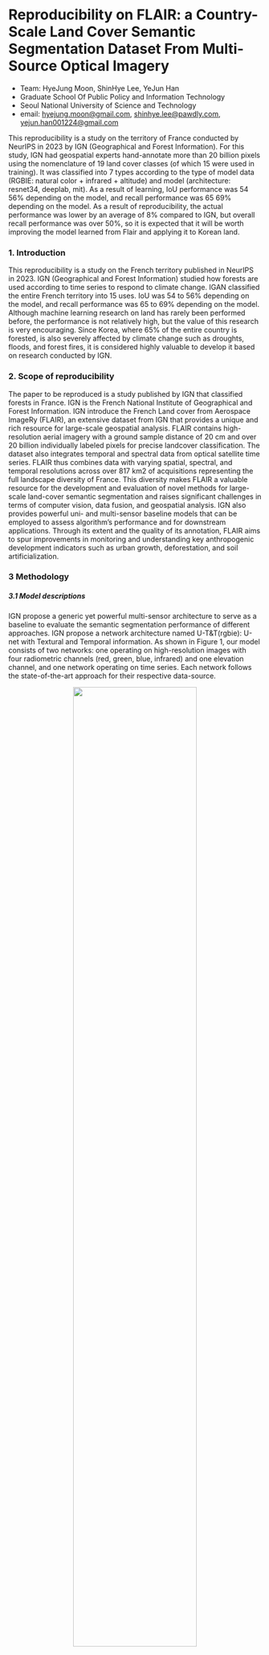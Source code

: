 <div align="left">


# Reproducibility on FLAIR: a Country-Scale Land Cover Semantic Segmentation Dataset From Multi-Source Optical Imagery

- Team: HyeJung Moon, ShinHye Lee, YeJun Han
- Graduate School Of Public Policy and Information Technology
- Seoul National University of Science and Technology
- email: hyejung.moon@gmail.com, shinhye.lee@pawdly.com, yejun.han001224@gmail.com

This reproducibility is a study on the territory of France conducted by NeurIPS in 2023 by IGN (Geographical and Forest Information). For this study, IGN had geospatial experts hand-annotate more than 20 billion pixels using the nomenclature of 19 land cover classes (of which 15 were used in training). It was classified into 7 types according to the type of model data (RGBIE: natural color + infrared + altitude) and model (architecture: resnet34, deeplab, mit). As a result of learning, IoU performance was 54 56% depending on the model, and recall performance was 65 69% depending on the model. As a result of reproducibility, the actual performance was lower by an average of 8% compared to IGN, but overall recall performance was over 50%, so it is expected that it will be worth improving the model learned from Flair and applying it to Korean land.

### 1. Introduction
This reproducibility is a study on the French territory published in NeurIPS in 2023. IGN (Geographical and Forest Information) studied how forests are used according to time series to respond to climate change. IGAN classified the entire French territory into 15 uses. IoU was 54 to 56% depending on the model, and recall performance was 65 to 69% depending on the model. Although machine learning research on land has rarely been performed before, the performance is not relatively high, but the value of this research is very encouraging. Since Korea, where 65% of the entire country is forested, is also severely affected by climate change such as droughts, floods, and forest fires, it is considered highly valuable to develop it based on research conducted by IGN.
<br>

### 2. Scope of reproducibility
The paper to be reproduced is a study published by IGN that classified forests in France. IGN is the French National Institute of Geographical and Forest Information. IGN introduce the French Land cover from Aerospace ImageRy (FLAIR), an extensive dataset from IGN that provides a unique and rich resource for large-scale geospatial analysis. FLAIR contains high-resolution aerial imagery with a ground sample distance of 20 cm and over 20 billion individually labeled pixels for precise landcover classification. The dataset also integrates temporal and spectral data from optical satellite time series. FLAIR thus combines data with varying spatial, spectral, and temporal resolutions across over 817 km2 of acquisitions representing the full landscape diversity of France. This diversity makes FLAIR a valuable resource for the development and evaluation of novel methods for large-scale land-cover semantic segmentation and raises significant challenges in terms of computer vision, data fusion, and geospatial analysis. IGN also provides powerful uni- and multi-sensor baseline models that can be employed to assess algorithm’s performance and for downstream applications. Through its extent and the quality of its annotation, FLAIR aims to spur improvements in monitoring and understanding key anthropogenic development indicators such as urban growth, deforestation, and soil artificialization.

### 3 Methodology
##### 3.1 Model descriptions
IGN propose a generic yet powerful multi-sensor architecture to serve as a baseline to evaluate the semantic segmentation
performance of different approaches. IGN propose a network architecture named U-T&T(rgbie): U-net with Textural
and Temporal information. As shown in Figure 1, our model consists of two networks: one operating on high-resolution
images with four radiometric channels (red, green, blue, infrared) and one elevation channel, and one network operating
on time series. Each network follows the state-of-the-art approach for their respective data-source.
<p align="center">
  <img width="70%" src="images/model.png">
  <br>
  <em>Figure 1. The U-T&T model architecture</em>
</p>

The baseline was implemented with PyTorch Lightning. The code for U-Net branch is taken from the segmentation43 models-PyTorch library, and the U-TAE network is from its official repository. We use the default U-TAE parameters, except for larger widths for the encoder and decoder The network is optimized with stochastic gradient descent, a batch size of 10, and a learning rate of 0.001. IGN set the maximum number of epochs to 200 and used early stopping with 30 epochs. IGN trained the models and released a synthesis of four additional models on Flair’s official site, in addition to the three benchmarked in the paper (U-Net, FPN, and DeepLabV3). Our team will train all seven models recently released by Flair through May 20, 2024, and compare their performance to the original benchmarking. We used phyCham as our implementation environment, and we used two GPUs (NVIDIA GeForce GTX 1660 super) to speed up the execution.
<be>

##### 3.2 Datasets
Our reproducibility introduces the French Land cover from Aerospace ImageRy (FLAIR), an extensive dataset from the French National Institute of Geographical and Forest Information (IGN) that provides a unique and rich resource for large-scale geospatial analysis. The FLAIR dataset consists of 77 762 patches represented in Figure 3. Each patch
includes a high-resolution aerial image of 0.2 m, a yearly satellite image time series with a spatial resolution of 10 m, and pixel-precise elevation and land cover annotations at 0.2 m resolution. As shown in Figure 5, the acquisitions are taken from 916 unique areas distributed across 50 French spatial domains (départements), covering approximately 817 km2. Aerial images were captured under favorable weather conditions between April and November from 2018 to 2021. Each satellite time series corresponds to the entire year of acquisition of the matching aerial image. in Figure 2. 
<p align="center">
  <img width="70%" src="images/flair-1_spatiotemporal.png">
  <br>
  <em>Figure 2. Satellite image of France (left), training and validation data (middle), and timeframe (right)</em>
</p>

Each pixel has been manually annotated by photo-interpretation of the 20 cm resolution aerial imagery, carried out by a team supervised by geography experts from the IGN. During the annotation process, we initially identified 18 classes. We group certain classes due to the rarity of certain classes, such as swimming pool, greenhouse, or snow, or potential ambiguity, as seen with ligneous and mixed vegetation. The resulting 12-class nomenclature leads to more statistically robust evaluation metrics. It consists of 512 x 512 patches with basic 15 as full semantic classes.
<p align="center">
  <img width="70%" src="images/class.png">
  <br>
  <em>Table 1. Prediction results by land-cover class</em>
</p>

Each patch has 5 channels including RVB-Infrared-Elevation. The dataset also integrates temporal and spectral data from optical satellite time series. FLAIR thus combines data with varying spatial, spectral, and temporal resolutions across over 817 km2 of acquisitions representing the full landscape diversity of France in Figure 2. The dataset is comprised of 77,762 patches. Each patch contains (i) a 512 × 512 aerial image at 0.2m resolution with red, green, blue (RGB) and near-infrared (NIR) values, (ii) a pixel-precise digital surface model providing an elevation for each pixel, (iii) semantic labels for each pixel, and (iv) an optical time series of spatial dimension 40 × 40 and 10m per pixel,
centered on the aerial image.
<p align="center">
  <img width="70%" src="images/patch.png">
  <br>
  <em>Figure 3. Patches from FLAIR</em>
</p>


##### 3.3 Procedure and Hyperparameters
The sequences of reproducibility are as follows 
1. Download and place the program source and data source from the Flair official site according to our configuration
2. create a Flair project at pyCharm and install the Flair-recommended version of the package by customizing the environment.
3. install and configure CUDA for GPU use
4. configure a pipeline to use training, inference, and metric calculation using flair-1-config.yaml
5. flair-1-config-detect.yaml configuration settings for inferring pre-trained models at scale.
6. flair-1-config.yaml, flair-1-config-detect.yaml: change hyperparameters* and other setting** for 5 different models, set output directory and filename, and run benchmarking.
* hyperparameters: channels, norm_means, norm_stds, batch size, number of epochs
** setting: model architecture, encoder name, kinds of model, channels, bands, batch size, model name, encoder, norm means, norm stds

※ The distributed pre-trained models differ in their
− dataset for training : FLAIR dataset or the increased version of this dataset FLAIR-INC (x 3.5 patches). Only the
FLAIR dataset is open at the moment.
− input modalities : RGB (natural colours), RGBI (natural colours + infrared), RGBIE (natural colours + infrared +
elevation)
− model architecture : resnet34_unet (U-Net with a Resnet-34 encoder), deeplab, fpn, mit
− target class nomenclature : 15cl (15 land cover classes)

Among the models that classify French forests, the representative model is "rgbie_15cl_resnet34-unet". The "rgbie_15cl_resnet34-unet" model is a specialized classification model for French aerial images from the BD ORTHO® product, designed with specific spatial and radiometric specifications. It is optimized for input images normalized to  8-bit encoding per channel, with elevation information encoded in 8-bit format where each unit represents a 0.2-meter  elevation change. The model was trained using 218,400 patches of 512x512 pixels from the FLAIR-INC dataset, incorporating 75 radiometric domains to ensure robustness against domain shifts due to acquisition time, spatial domains, and radiometric processing. However, it is tailored to BD ORTHO images, and performance may drop when applied to other high-resolution images without transfer learning. Land cover classes include 19 categories, but 4 classes (Mixed, Ligneous, Other, Clear cut) were deactivated during training, so they should not appear in the final output. The model is sensitive to spatial resolution changes and is optimized for 0.2 meters resolution, with no augmentation for scale changes.
 
##### 3.4 Computational requirements
 The specifications of the computer that performed the reproduction are as follows. 
 - CPU: 13th Gen Intel(R) Core(TM) i9-13900 2.00 GHz
 - GPU: NVIDIA GeForce GTX 1660 super
 - Memory: 64GB
 - HDD: SSD - IDE: pyCharm
 - Python library: PyTorch (segmentation models)

<br>

### 4. Results
##### 4.1 Results of original paper vs reproducibility
The evaluation was performed on a TEST set that are independant from the TRAIN and VALIDATION patches. There are four performance evaluation criteria for each model: IoU, Fscore, Precision, and Recall. The results of comparing the research results of IGN and reproducibility for each of the five models are shown in Table 2.
<p align="center">
  <img width="70%" src="images/result.png">
  <br>
  <em>Table 2. IGN study results (left) vs. Reproducibility study results (right)(unit: %)</em>
</p>


Overall, the performance of the models performed by IGN was similar, with an average IoU of 55.07%, an av119 erage Fscore of 67.85%, an average Precision of 69.03%, and an average Recall of 67.92%. In terms of model performance, rgbi_15cl_resnet34-unet had the highest recall at 69.41%, followed by rgb_15cl_resnet34-deeplabv3, rgbie_15cl_resnet34-unet, and rgb_15cl_resnet34-unet, and rgb_15cl_mitb5-unet had the lowest recall at 65.94%. On the other hand, the performance of the models performed by Reproducibility was on average 10% lower than
IGN. The performance of each model was confirmed by recall in the following order: rgbi_15cl_resnet34-unet, rgb_15cl_mitb5-unet, rgbie_15cl_resnet34-unet, rgb_15cl_resnet34unet, rgb_15cl_resnet34-deeplabv3.

##### 4.2 Performance comparison based on best model (IGN and reproducibility)
Table 3 shows the results of running the best performing rgbi_15cl_resnet34-unet model, separated by class, to compare IGN and reproducibility.
<p align="center">
  <img width="70%" src="images/class2.png">
  <br>
  <em>Table 3. IGN and Reproducibility’s rgbi_15cl_resnet34-unet land classification predictions</em>
</p>

The land was classified into 15 categories: building, pervious surface, impervious surface, bare soil, water, coniferous, deciduous, brushwood, vineyard, herbaceous vegetation, agricultural land, plowed land, swimming pool, snow, and greenhouse. The best prediction performance was for water, where both IGN and Reproducibiliy performed very well
with average recall of 93.61% and 92.34%, respectively. The biggest performance difference is vineyard, where IGN’s recall is 89.99%, while Reproducibiliy’s recall is 46.26%.

##### 4.3 Comparison between RGBIE and UNET, labeling the actual satellite
Figure 4 shows a comparison between RGBIE and UNET, labeling the actual satellite images and the results predicted by the learning model.
<p align="center">
  <img width="70%" src="images/labels.png">
  <br>
  <em>Table 3. IGN and Reproducibility’s rgbi_15cl_resnet34-unet land classification predictions</em>
</p>
Table 4. Qualitative illustration


##### 4.4 Results beyond original paper
Reproducibility means that 5 models, including 3 models released by NeurIPS as well as 2 models released by Flair, were reproduced. In particular, these five models are being continuously improved until May 30, 2024, so they have high potential for practical use as well as learning.

### 5 Discussion
The FLAIR dataset is limited to metropolitan France. Although France’s territory is quite diverse, featuring oceanic,continental, Mediterranean, and mountainous bioclimatic regions, it does not contain tropical or desert area. As anational agency, IGN’s focus is limited to France. However, similar efforts by other countries or agencies wouldincrease the diversity of available data and stimulate the design and evaluation of geographically robust methods.Releasing a large-scale, high-resolution land-cover dataset openly could raise potential concerns related to privacy,security, and possible misuse. Indeed, detailed information about private properties could be extracted, possibly aidingillegal activities. However, both aerial and satellite images are already publicly available, and we only provide visualinterpretations. Furthermore, high-risk areas such as military facilities and nuclear plants are explicitly excluded fromthe dataset. This is even more important in the case of South Korea, a country that is currently explicitly at war.However, applying such a model to South Korea, which has seen a surge in forest fires and floods due to the effectsof climate change, could help prevent and respond to natural disasters faster, especially since France is located at thesame latitude as South Korea, and the four seasons change at the same time. An unusual aspect of IGN’s study is that itcategorized France’s specialty as vineyards.

##### 5.1 What was easyIGN provides a toy set of pre-trained models, real-world Flair data, and training data on their official website, whichhas been continuously updated until recently (May 2024). Therefore, we were able to perform and test reproducibilityusing the toy set relatively quickly.
##### 5.2 What was difficult
List part of the reproduction study that took more time than you anticipated or you felt were difficult.Be careful to put your discussion in context. For example, don’t say "the maths was difficult to follow", say "the mathrequires advanced knowledge of calculus to follow".

##### 5.3 Future Task
The data was 85 GB in size, and it took a long time to download and was frequently interrupted. I had to changehyperparameters and model and result file paths for each model, but it wasn’t explained, so it was difficult to verifyit manually. Also, it was difficult to modify the model name, architecture, encoder, batch size, etc. in the programsource every time I changed the model. Finally, the paper published by NeurIPS analyzed only three models, but thereare seven models available on the Flair website, and two of them are not executed with open source, which was verydisappointing.

### References
Garioud, A., Gonthier, N., Landrieu, L., De Wit, A., Valette, M., Poupée, M., & Giordano, S. (2024). FLAIR: aCountry-Scale Land Cover Semantic Segmentation Dataset From Multi-Source Optical Imagery. Advances in NeuralInformation Processing Systems, 36.

```bibtex
@article{garioud2022flair1,
  doi = {10.13140/RG.2.2.30183.73128/1},
  url = {https://arxiv.org/pdf/2211.12979.pdf},
  author = {Garioud, Anatol and Peillet, Stéphane and Bookjans, Eva and Giordano, Sébastien and Wattrelos, Boris},
  title = {FLAIR #1: semantic segmentation and domain adaptation dataset},
  publisher = {arXiv},
  year = {2022}
}
```

